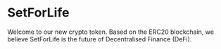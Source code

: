 # SetForLife
Welcome to our new crypto token. Based on the ERC20 blockchain, we believe SetForLife is the future of Decentralised Finance (DeFi).
